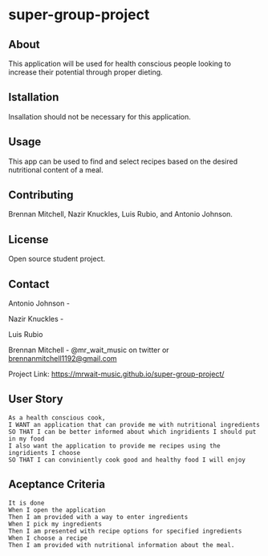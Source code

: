 # super-group-project
## About
This application will be used for health conscious people looking to increase their potential through proper dieting.

## Istallation
Insallation should not be necessary for this application.

## Usage
This app can be used to find and select recipes based on the desired nutritional content of a meal.


## Contributing
Brennan Mitchell, Nazir Knuckles, Luis Rubio, and Antonio Johnson.

## License
Open source student project.

## Contact

Antonio Johnson - 

Nazir Knuckles - 

Luis Rubio

Brennan Mitchell - @mr_wait_music on twitter or brennanmitchell1192@gmail.com


Project Link: https://mrwait-music.github.io/super-group-project/





## User Story
```
As a health conscious cook, 
I WANT an application that can provide me with nutritional ingredients 
SO THAT I can be better informed about which ingridients I should put in my food
I also want the application to provide me recipes using the ingridients I choose
SO THAT I can conviniently cook good and healthy food I will enjoy
```

## Aceptance Criteria 
```
It is done
When I open the application
Then I am provided with a way to enter ingredients
When I pick my ingredients
Then I am presented with recipe options for specified ingredients
When I choose a recipe
Then I am provided with nutritional information about the meal.
```